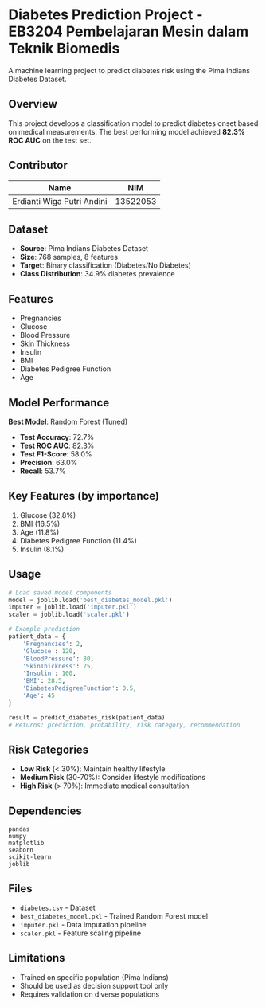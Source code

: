 # Diabetes Prediction Project - EB3204 Pembelajaran Mesin dalam Teknik Biomedis

A machine learning project to predict diabetes risk using the Pima Indians Diabetes Dataset.

## Overview
This project develops a classification model to predict diabetes onset based on medical measurements. The best performing model achieved **82.3% ROC AUC** on the test set.

## Contributor
| Name | NIM |
|------|-----|
| Erdianti Wiga Putri Andini | 13522053 |

## Dataset
- **Source**: Pima Indians Diabetes Dataset
- **Size**: 768 samples, 8 features
- **Target**: Binary classification (Diabetes/No Diabetes)
- **Class Distribution**: 34.9% diabetes prevalence

## Features
- Pregnancies
- Glucose
- Blood Pressure
- Skin Thickness
- Insulin
- BMI
- Diabetes Pedigree Function
- Age

## Model Performance
**Best Model**: Random Forest (Tuned)
- **Test Accuracy**: 72.7%
- **Test ROC AUC**: 82.3%
- **Test F1-Score**: 58.0%
- **Precision**: 63.0%
- **Recall**: 53.7%

## Key Features (by importance)
1. Glucose (32.8%)
2. BMI (16.5%)
3. Age (11.8%)
4. Diabetes Pedigree Function (11.4%)
5. Insulin (8.1%)

## Usage
```python
# Load saved model components
model = joblib.load('best_diabetes_model.pkl')
imputer = joblib.load('imputer.pkl')
scaler = joblib.load('scaler.pkl')

# Example prediction
patient_data = {
    'Pregnancies': 2,
    'Glucose': 120,
    'BloodPressure': 80,
    'SkinThickness': 25,
    'Insulin': 100,
    'BMI': 28.5,
    'DiabetesPedigreeFunction': 0.5,
    'Age': 45
}

result = predict_diabetes_risk(patient_data)
# Returns: prediction, probability, risk category, recommendation
```

## Risk Categories
- **Low Risk** (< 30%): Maintain healthy lifestyle
- **Medium Risk** (30-70%): Consider lifestyle modifications
- **High Risk** (> 70%): Immediate medical consultation

## Dependencies
```
pandas
numpy
matplotlib
seaborn
scikit-learn
joblib
```

## Files
- `diabetes.csv` - Dataset
- `best_diabetes_model.pkl` - Trained Random Forest model
- `imputer.pkl` - Data imputation pipeline
- `scaler.pkl` - Feature scaling pipeline

## Limitations
- Trained on specific population (Pima Indians)
- Should be used as decision support tool only
- Requires validation on diverse populations
